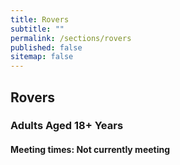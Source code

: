```yaml
---
title: Rovers
subtitle: ""
permalink: /sections/rovers
published: false
sitemap: false
---
```


## Rovers
### Adults Aged 18+ Years
#### Meeting times: Not currently meeting
